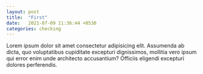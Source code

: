 ```yaml
---
layout: post
title:  "First"
date:   2021-07-09 11:36:44 +0530
categories: checking
---
```



  Lorem ipsum dolor sit amet consectetur adipisicing elit. Assumenda ab dicta, quo voluptatibus cupiditate excepturi dignissimos, mollitia vero ipsum qui error enim unde architecto accusantium? Officiis eligendi excepturi dolores perferendis.
   